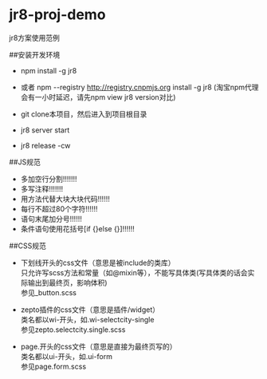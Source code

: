 # jr8-proj-demo
jr8方案使用范例





##安装开发环境

- npm install -g jr8

- 或者  npm --registry http://registry.cnpmjs.org install -g jr8
(淘宝npm代理会有一小时延迟，请先npm view jr8 version对比)

- git clone本项目，然后进入到项目根目录

- jr8 server start

- jr8 release -cw





##JS规范

- 多加空行分割!!!!!!!
- 多写注释!!!!!!!
- 用方法代替大块大块代码!!!!!!
- 每行不超过80个字符!!!!!!
- 语句末尾加分号!!!!!!
- 条件语句使用花括号[if {}else {}]!!!!!!


##CSS规范


- 下划线开头的css文件（意思是被include的类库）  
  只允许写scss方法和常量（如@mixin等），不能写具体类(写具体类的话会实际输出到最终页，影响体积)  
  参见_button.scss

- zepto插件的css文件（意思是插件/widget）  
  类名都以wi-开头，如.wi-selectcity-single  
  参见zepto.selectcity.single.scss

- page.开头的css文件（意思是直接为最终页写的）  
  类名都以ui-开头，如.ui-form  
  参见page.form.scss




